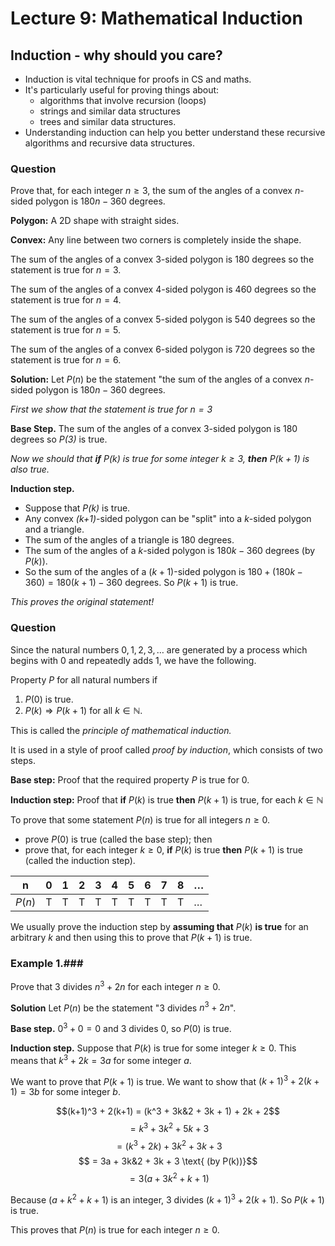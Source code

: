 # Lecture 9: Mathematical Induction

## Induction - why should you care?

- Induction is vital technique for proofs in CS and maths.
- It's particularly useful for proving things about:
  - algorithms that involve recursion (loops)
  - strings and similar data structures
  - trees and similar data structures.
- Understanding induction can help you better understand these recursive
  algorithms and recursive data structures.

### Question

Prove that, for each integer $n \geq 3$, the sum of the angles of a convex
_n_-sided polygon is $180n - 360$ degrees.

**Polygon:** A 2D shape with straight sides.

**Convex:** Any line between two corners is completely inside the shape.

The sum of the angles of a convex 3-sided polygon is 180 degrees so the
statement is true for $n=3$.

The sum of the angles of a convex 4-sided polygon is 460 degrees so the
statement is true for $n=4$.

The sum of the angles of a convex 5-sided polygon is 540 degrees so the
statement is true for $n=5$.

The sum of the angles of a convex 6-sided polygon is 720 degrees so the
statement is true for $n=6$.

**Solution:** Let $P(n)$ be the statement "the sum of the angles of a convex
_n_-sided polygon is $180n - 360$ degrees.

_First we show that the statement is true for $n=3$_

**Base Step.** The sum of the angles of a convex 3-sided polygon is 180 degrees
so _P(3)_ is true.

_Now we should that **if** P(k) is true for some integer $k \geq 3$, **then**
$P(k+1)$ is also true._

**Induction step.**

- Suppose that _P(k)_ is true.
- Any convex _(k+1)_-sided polygon can be "split" into a _k_-sided polygon and a
  triangle.
- The sum of the angles of a triangle is 180 degrees.
- The sum of the angles of a _k_-sided polygon is $180k - 360$ degrees (by
  $P(k)$).
- So the sum of the angles of a $(k+1)$-sided polygon is $180 + (180k - 360) =
  180(k+1) - 360$ degrees. So $P(k+1)$ is true.

_This proves the original statement!_

### Question

Since the natural numbers $0,1,2,3,\dots$ are generated by a process which
begins with 0 and repeatedly adds 1, we have the following.

Property _P_ for all natural numbers if

1. $P(0)$ is true.
2. $P(k) \Rightarrow P(k+1)$ for all $k \in \mathbb{N}$.

This is called the _principle of mathematical induction._

It is used in a style of proof called _proof by induction_, which consists of
two steps.

**Base step:** Proof that the required property _P_ is true for 0.

**Induction step:** Proof that **if** $P(k)$ is true **then** $P(k+1)$ is true,
for each $k \in \mathbb{N}$

To prove that some statement $P(n)$ is true for all integers $n \geq 0$.

- prove $P(0)$ is true (called the base step); then
- prove that, for each integer $k \geq 0$, **if** $P(k)$ is true **then**
  $P(k+1)$ is true (called the induction step).

| n      | 0 | 1 | 2 | 3 | 4 | 5 | 6 | 7 | 8 | $\dots$ |
|--------|---|---|---|---|---|---|---|---|---|---------|
| $P(n)$ | T | T | T | T | T | T | T | T | T | $\dots$ |

We usually prove the induction step by **assuming that** $P(k)$ **is true** for
an arbitrary $k$ and then using this to prove that $P(k+1)$ is true.

### Example 1.###

Prove that 3 divides $n^3 + 2n$ for each integer $n \geq 0$.

**Solution** Let $P(n)$ be the statement "3 divides $n^3 + 2n$".

**Base step.** $0^3 + 0 = 0$ and 3 divides 0, so $P(0)$ is true.

**Induction step.** Suppose that $P(k)$ is true for some integer $k \geq 0$.
This means that $k^3 + 2k = 3a$ for some integer $a$.

We want to prove that $P(k+1)$ is true. We want to show that $(k+1)^3 + 2(k+1) =
3b$ for some integer $b$.

$$(k+1)^3 + 2(k+1) = (k^3 + 3k&2 + 3k + 1) + 2k + 2$$
$$ = k^3 + 3k^2 + 5k + 3$$
$$ = (k^3 + 2k) + 3k^2 + 3k + 3$$
$$ = 3a + 3k&2 + 3k + 3 \text{ (by P(k))}$$
$$ = 3(a + 3k^2 + k + 1)$$

Because $(a + k^2 + k + 1)$ is an integer, 3 divides $(k+1)^3 + 2(k+1)$. So
$P(k+1)$ is true.

This proves that $P(n)$ is true for each integer $n \geq 0$.
